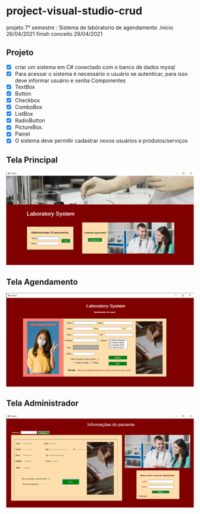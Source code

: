 # project-visual-studio-crud
 projeto 7° semestre : Sistema de labóratorio de agendamento .inicio 26/04/2021 finish conceito 29/04/2021

## Projeto
- [X] criar um sistema em C# conectado com o banco de dados mysql
- [X] Para acessar o sistema é necessário o usuário se autenticar, para isso deve informar usuário e senha
 Componentes
 - [x] TextBox
 - [x] Button
 - [x] Checkbox
 - [x] ComboBox
 - [x] ListBox
 - [x] RadioButton
 - [x] PictureBox.
 - [x] Painel
- [x] O sistema deve permitir cadastrar novos usuários e produtos/serviços

## Tela Principal

![imagem](https://github.com/leandroluizpereira/project-visual-studio-crud/blob/main/principal.png)

## Tela Agendamento

![imagem](https://github.com/leandroluizpereira/project-visual-studio-crud/blob/main/agendamento.png)

## Tela Administrador

![imagem](https://github.com/leandroluizpereira/project-visual-studio-crud/blob/main/administrador.png)
